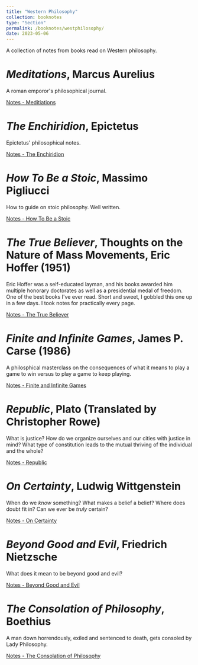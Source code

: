 ```yaml
---
title: "Western Philosophy"
collection: booknotes
type: "Section"
permalink: /booknotes/westphilosophy/
date: 2023-05-06
---
```


A collection of notes from books read on Western philosophy.

# *Meditations*, Marcus Aurelius 
A roman emporor's philosophical journal.

[Notes - Meditiations](https://john-lyne.github.io/booknotes/westphilosophy/meditations)

# *The Enchiridion*, Epictetus
Epictetus' philosophical notes.

[Notes - The Enchiridion](https://john-lyne.github.io/booknotes/westphilosophy/enchiridion)

# *How To Be a Stoic*, Massimo Pigliucci
How to guide on stoic philosophy. Well written.

[Notes - How To Be a Stoic](https://john-lyne.github.io/booknotes/westphilosophy/how2stoic)

# *The True Believer*, Thoughts on the Nature of Mass Movements, Eric Hoffer (1951)
Eric Hoffer was a self-educated layman, and his books awarded him multiple honorary doctorates as well as a presidential medal of freedom.
One of the best books I've ever read. Short and sweet, I gobbled this one up in a few days. I took notes for practically every page. 

[Notes - The True Believer](https://john-lyne.github.io/booknotes/westphilosophy/true_believer)

# *Finite and Infinite Games*, James P. Carse (1986)
A philosphical masterclass on the consequences of what it means to play a game to win versus to play a game to keep playing.

[Notes - Finite and Infinite Games](https://john-lyne.github.io/booknotes/westphilosophy/finiteinfinite)

# *Republic*, Plato (Translated by Christopher Rowe)
What is justice? How do we organize ourselves and our cities with justice in mind? What type of constitution leads to the mutual thriving of the individual and the whole?

[Notes - Republic](https://john-lyne.github.io/booknotes/westphilosophy/republic)

# *On Certainty*, Ludwig Wittgenstein
When do we *know* something? What makes a belief a belief? Where does doubt fit in? Can we ever be *truly* certain?

[Notes - On Certainty](https://john-lyne.github.io/booknotes/westphilosophy/on_certainty)

# *Beyond Good and Evil*, Friedrich Nietzsche
What does it mean to be beyond good and evil?

[Notes - Beyond Good and Evil](https://john-lyne.github.io/booknotes/westphilosophy/beyond_g_and_e)

# *The Consolation of Philosophy*, Boethius
A man down horrendously, exiled and sentenced to death, gets consoled by Lady Philosophy.

[Notes - The Consolation of Philosophy](https://john-lyne.github.io/booknotes/westphilosophy/boethius)
